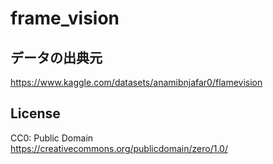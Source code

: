 # frame_vision

## データの出典元
https://www.kaggle.com/datasets/anamibnjafar0/flamevision

## License
CC0: Public Domain  
https://creativecommons.org/publicdomain/zero/1.0/

